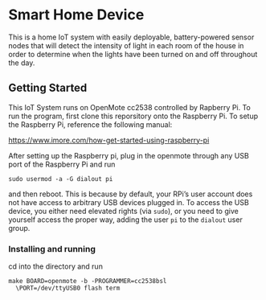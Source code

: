 # Smart Home Device

This is a home IoT system with easily deployable, battery-powered sensor nodes that will detect the intensity of light in each room of the house in order to determine when the lights have been turned on and off throughout the day. 

## Getting Started

This IoT System runs on OpenMote cc2538 controlled by Rapberry Pi. To run the program, first clone this reporsitory onto the Raspberry Pi. To setup the Raspberry Pi, reference the following manual:

https://www.imore.com/how-get-started-using-raspberry-pi

After setting up the Raspberry pi, plug in the openmote through any USB port of the Raspberry Pi and run 
```
sudo usermod -a -G dialout pi
```
and then reboot. This is because by default, your RPi’s user account does not have access to
arbitrary USB devices plugged in. To access the USB device, you either need elevated rights
(via `sudo`), or you need to give yourself access the proper way, adding the user `pi` to the
`dialout` user group.


### Installing and running

cd into the directory and run
```
make BOARD=openmote -b -PROGRAMMER=cc2538bsl
  \PORT=/dev/ttyUSB0 flash term
  
```

